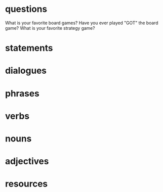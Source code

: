 # questions
What is your favorite board games?
Have you ever played "GOT" the board game?
What is your favorite strategy game?
# statements

# dialogues

# phrases

# verbs

# nouns

# adjectives

# resources
